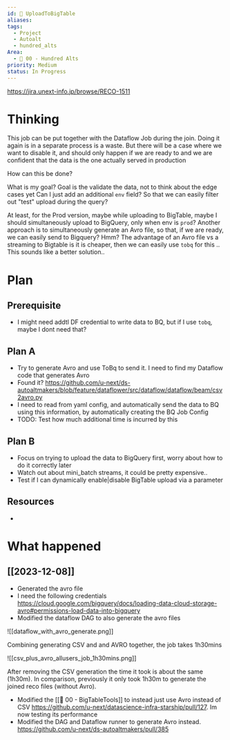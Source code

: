 ```yaml
---
id: 🎯 UploadToBigTable
aliases: 
tags:
  - Project
  - Autoalt
  - hundred_alts
Area:
  - 🕎 00 - Hundred Alts
priority: Medium
status: In Progress
---
```

https://jira.unext-info.jp/browse/RECO-1511

# Thinking

This job can be put together with the Dataflow Job during the join. Doing it again is in a separate process is a waste. 
But there will be a case where we want to disable it, and should only happen if we are ready to and we are confident that the data is the one actually served in production

How can this be done?

What is my goal? Goal is the validate the data, not to think about the edge cases yet
Can I just add an additional `env` field? So that we can easily filter out "test" upload during the query?

At least, for the Prod version, maybe while uploading to BigTable, maybe I should simultaneously upload to BigQuery, only when env is `prod`?
Another approach is to simultaneously generate an Avro file, so that, if we are ready, we can easily send to Bigquery? Hmm?
The advantage of an Avro file vs a streaming to Bigtable is it is cheaper, then we can easily use `tobq` for this .. This sounds like a better solution..

# Plan
## Prerequisite
* I might need addtl DF credential to write data to BQ, but if I use `tobq`, maybe I dont need that?
## Plan A
* Try to generate Avro and use ToBq to send it. I need to find my Dataflow code that generates Avro
 * Found it? https://github.com/u-next/ds-autoaltmakers/blob/feature/dataflower/src/dataflow/dataflow/beam/csv2avro.py
* I need to read from yaml config, and automatically send the data to BQ using this information, by automatically creating the BQ Job Config
* TODO: Test how much additional time is incurred by this

## Plan B
* Focus on trying to upload the data to BigQuery first, worry about how to do it correctly later
 * Watch out about mini_batch streams, it could be pretty expensive..
* Test if I can dynamically enable|disable BigTable upload via a parameter

## Resources
* 

# What happened
## [[2023-12-08]]
* Generated the avro file
* I need the following credentials https://cloud.google.com/bigquery/docs/loading-data-cloud-storage-avro#permissions-load-data-into-bigquery
* Modified the dataflow DAG to also generate the avro files

![[dataflow_with_avro_generate.png]]

Combining generating CSV and and AVRO together, the job takes 1h30mins

![[csv_plus_avro_allusers_job_1h30mins.png]]

After removing the CSV generation the time it took is about the same (1h30m). In comparison, previously it only took 1h30m to generate the joined reco files (without Avro).

* Modified the [[🕎 00 - BigTableTools]] to instead just use Avro instead of CSV https://github.com/u-next/datascience-infra-starship/pull/127. Im now testing its performance
* Modified the DAG and Dataflow runner to generate Avro instead. https://github.com/u-next/ds-autoaltmakers/pull/385